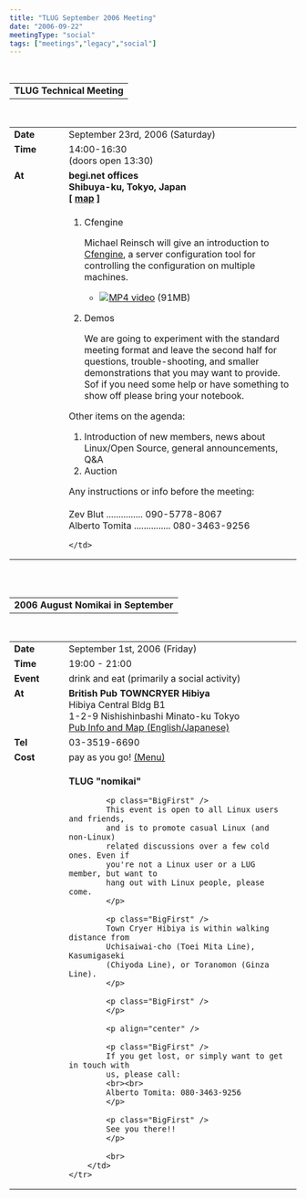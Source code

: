 ```yaml
---
title: "TLUG September 2006 Meeting"
date: "2006-09-22"
meetingType: "social"
tags: ["meetings","legacy","social"]
---
```


<br>

<table border="0" cellpadding="3" cellspacing="1" width="90%" /><tr>
		<td /><b>TLUG Technical Meeting</b></td></tr>
</table><br>

<table border="0" width="90%" cellpadding="1" cellspacing="1" />
	<tr />
		<td width="80" valign="top" /><b>Date</b></td>
		<td>September 23rd, 2006 (Saturday)<br></td>
	</tr>
	<tr />
		<td width="80" valign="top" /><b>Time</b></td>
		<td>14:00-16:30<br>(doors open 13:30)<br></td>
	</tr>
	<tr />
		<td width="80" valign="top" /><b>At</b></td>
		 <td>
	 <b>begi.net offices<br>
	 Shibuya-ku, Tokyo, Japan<br>
	 [ <a href="http://begi.net/modules/xfsection/article.php?articleid=1" target="_blank">map</a> ]<br>
											 </td>

</tr>
<tr />
	<td width="80" valign="top" />&nbsp;</td>
	<td>
<p>
<ol>
  <li>
    <p class="BigFirst">
      Cfengine
    </p>
    <p>Michael Reinsch will give an introduction to
    <a href="http://www.cfengine.org/">Cfengine</a>, a server configuration tool
    for controlling the configuration on multiple machines.</p>
    <ul>
      <li><a href="http://www.tlug.jp/media/2006/09/tlug_060923_cfengine.mp4"><img src="/images/watch.gif" border="0" />MP4 video</a> (91MB)</li>
    </ul>
  </li>
  <li>
    <p class="BigFirst">
      Demos
    </p>
    <p>We are going to experiment with the standard meeting format and leave
    the second half for questions, trouble-shooting, and smaller demonstrations
    that you may want to provide.  Sof if you need some help or have something
    to show off please bring your notebook.</p>
</ol>
<p class="BigFirst">
Other items on the agenda:
</p>
<ol>
<li>Introduction of new members, news about Linux/Open Source,
general announcements, Q&A</li>
<li>Auction</li>
</ol>
</p>
<p class="BigFirst">
Any instructions or info before the meeting:<br><br>
Zev Blut       ............... 090-5778-8067<br>
Alberto Tomita ............... 080-3463-9256<br>
</p>

	</td>
</tr>


</table>
<br />
<br />
<table border="0" cellpadding="3" cellspacing="1" width="70%" /><tr>
	<td /><b>2006 August Nomikai in September</b></td></tr>
</table><br>

<table border="0" width="70%" cellpadding="1" cellspacing="1" />
	<tr />
		<td width="80" valign="top" /><b>Date</b></td>
		<td>September 1st, 2006 (Friday)<br></td>
	</tr>
	<tr />
		<td width="80" valign="top" /><b>Time</b></td>
		<td>19:00 - 21:00<br></td>
	</tr>
	<tr />
		<td width="80" valign="top" /><b>Event</b></td>
		<td>drink and eat (primarily a social activity)<br></td>
	</tr>
	<tr />
		<td width="80" valign="top" /><b>At</b></td>
		<td>
			<b>British Pub TOWNCRYER Hibiya</b><br>
       		Hibiya Central Bldg B1<br> 
				   1-2-9 Nishishinbashi Minato-ku Tokyo<br>
			<a href="http://www.towncryer.jp/TChibiya.html">Pub Info and Map (English/Japanese)</a>
	   </td>
	</tr>
	<tr />
		<td width="80" valign="top" /><b>Tel</b></td>
		<td>03-3519-6690</td>
	</tr>
	<tr />
		<td width="80" valign="top" /><b>Cost</b></td>
		<td>pay as you go!
		<a href="http://www.towncryer.jp/TCmenu.html">(Menu)</a>
		</td>
	</tr>
	<tr />
		<td width="80" valign="top" />&nbsp;</td>
		<td>
			<p>
			<b>TLUG "nomikai"</b>
			</p>

			<p class="BigFirst" />
			This event is open to all Linux users and friends, 
			and is to promote casual Linux (and non-Linux) 
			related discussions over a few cold ones. Even if 
			you're not a Linux user or a LUG member, but want to 
			hang out with Linux people, please come.
			</p>

			<p class="BigFirst" />
			Town Cryer Hibiya is within walking distance from 
			Uchisaiwai-cho (Toei Mita Line), Kasumigaseki 
			(Chiyoda Line), or Toranomon (Ginza Line). 
			</p>

			<p class="BigFirst" />
			</p>
			
			<p align="center" />

			<p class="BigFirst" />
			If you get lost, or simply want to get in touch with 
			us, please call:
			<br><br>
			Alberto Tomita: 080-3463-9256
			</p>

			<p class="BigFirst" />
			See you there!!
			</p>

			<br>
		</td>
	</tr>


</table>
<br>
